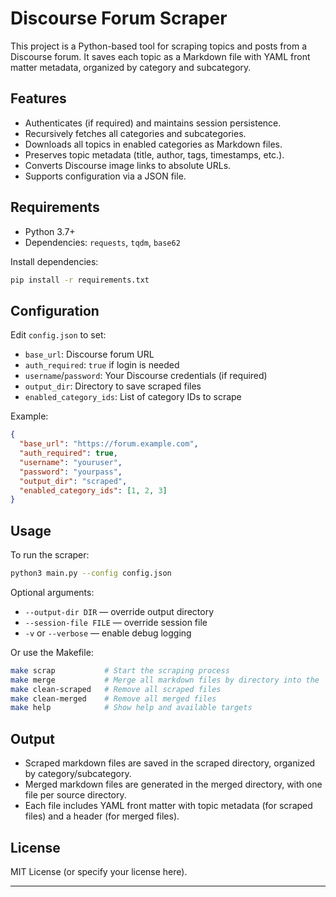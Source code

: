 # Discourse Forum Scraper

This project is a Python-based tool for scraping topics and posts from a Discourse forum. It saves each topic as a Markdown file with YAML front matter metadata, organized by category and subcategory.

## Features

- Authenticates (if required) and maintains session persistence.
- Recursively fetches all categories and subcategories.
- Downloads all topics in enabled categories as Markdown files.
- Preserves topic metadata (title, author, tags, timestamps, etc.).
- Converts Discourse image links to absolute URLs.
- Supports configuration via a JSON file.

## Requirements

- Python 3.7+
- Dependencies: `requests`, `tqdm`, `base62`

Install dependencies:
```bash
pip install -r requirements.txt
```

## Configuration

Edit `config.json` to set:
- `base_url`: Discourse forum URL
- `auth_required`: `true` if login is needed
- `username`/`password`: Your Discourse credentials (if required)
- `output_dir`: Directory to save scraped files
- `enabled_category_ids`: List of category IDs to scrape

Example:
```json
{
  "base_url": "https://forum.example.com",
  "auth_required": true,
  "username": "youruser",
  "password": "yourpass",
  "output_dir": "scraped",
  "enabled_category_ids": [1, 2, 3]
}
```

## Usage

To run the scraper:
```bash
python3 main.py --config config.json
```

Optional arguments:
- `--output-dir DIR` — override output directory
- `--session-file FILE` — override session file
- `-v` or `--verbose` — enable debug logging

Or use the Makefile:
```bash
make scrap           # Start the scraping process
make merge           # Merge all markdown files by directory into the 'merged' folder
make clean-scraped   # Remove all scraped files
make clean-merged    # Remove all merged files
make help            # Show help and available targets
```

## Output

- Scraped markdown files are saved in the scraped directory, organized by category/subcategory.
- Merged markdown files are generated in the merged directory, with one file per source directory.
- Each file includes YAML front matter with topic metadata (for scraped files) and a header (for merged files).

## License

MIT License (or specify your license here).

---